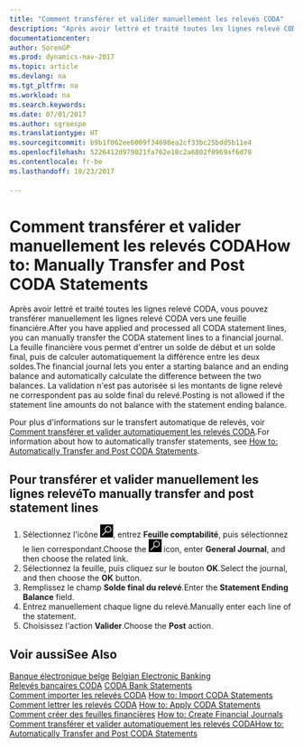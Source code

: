 ```yaml
---
title: "Comment transférer et valider manuellement les relevés CODA"
description: "Après avoir lettré et traité toutes les lignes relevé CODA, vous pouvez transférer manuellement les lignes relevé CODA vers une feuille financière."
documentationcenter: 
author: SorenGP
ms.prod: dynamics-nav-2017
ms.topic: article
ms.devlang: na
ms.tgt_pltfrm: na
ms.workload: na
ms.search.keywords: 
ms.date: 07/01/2017
ms.author: sgroespe
ms.translationtype: HT
ms.sourcegitcommit: b9b1f062ee6009f34698ea2cf33bc25bdd5b11e4
ms.openlocfilehash: 5226412d979021fa762e18c2a6802f0969af6d70
ms.contentlocale: fr-be
ms.lasthandoff: 10/23/2017

---
```

# <a name="how-to-manually-transfer-and-post-coda-statements"></a><span data-ttu-id="354df-103">Comment transférer et valider manuellement les relevés CODA</span><span class="sxs-lookup"><span data-stu-id="354df-103">How to: Manually Transfer and Post CODA Statements</span></span>
<span data-ttu-id="354df-104">Après avoir lettré et traité toutes les lignes relevé CODA, vous pouvez transférer manuellement les lignes relevé CODA vers une feuille financière.</span><span class="sxs-lookup"><span data-stu-id="354df-104">After you have applied and processed all CODA statement lines, you can manually transfer the CODA statement lines to a financial journal.</span></span> <span data-ttu-id="354df-105">La feuille financière vous permet d'entrer un solde de début et un solde final, puis de calculer automatiquement la différence entre les deux soldes.</span><span class="sxs-lookup"><span data-stu-id="354df-105">The financial journal lets you enter a starting balance and an ending balance and automatically calculate the difference between the two balances.</span></span> <span data-ttu-id="354df-106">La validation n'est pas autorisée si les montants de ligne relevé ne correspondent pas au solde final du relevé.</span><span class="sxs-lookup"><span data-stu-id="354df-106">Posting is not allowed if the statement line amounts do not balance with the statement ending balance.</span></span>  

<span data-ttu-id="354df-107">Pour plus d'informations sur le transfert automatique de relevés, voir [Comment transférer et valider automatiquement les relevés CODA](how-to-automatically-transfer-and-post-coda-statements.md).</span><span class="sxs-lookup"><span data-stu-id="354df-107">For information about how to automatically transfer statements, see [How to: Automatically Transfer and Post CODA Statements](how-to-automatically-transfer-and-post-coda-statements.md).</span></span>  

## <a name="to-manually-transfer-and-post-statement-lines"></a><span data-ttu-id="354df-108">Pour transférer et valider manuellement les lignes relevé</span><span class="sxs-lookup"><span data-stu-id="354df-108">To manually transfer and post statement lines</span></span>  

1.  <span data-ttu-id="354df-109">Sélectionnez l'icône ![Rechercher une page ou un état](../../media/ui-search/search_small.png "icône Rechercher une page ou un état"), entrez **Feuille comptabilité**, puis sélectionnez le lien correspondant.</span><span class="sxs-lookup"><span data-stu-id="354df-109">Choose the ![Search for Page or Report](../../media/ui-search/search_small.png "Search for Page or Report icon") icon, enter **General Journal**, and then choose the related link.</span></span>  
2.  <span data-ttu-id="354df-110">Sélectionnez la feuille, puis cliquez sur le bouton **OK**.</span><span class="sxs-lookup"><span data-stu-id="354df-110">Select the journal, and then choose the **OK** button.</span></span>  
3.  <span data-ttu-id="354df-111">Remplissez le champ **Solde final du relevé**.</span><span class="sxs-lookup"><span data-stu-id="354df-111">Enter the **Statement Ending Balance** field.</span></span>  
4.  <span data-ttu-id="354df-112">Entrez manuellement chaque ligne du relevé.</span><span class="sxs-lookup"><span data-stu-id="354df-112">Manually enter each line of the statement.</span></span>  
5.  <span data-ttu-id="354df-113">Choisissez l'action **Valider**.</span><span class="sxs-lookup"><span data-stu-id="354df-113">Choose the **Post** action.</span></span>  

## <a name="see-also"></a><span data-ttu-id="354df-114">Voir aussi</span><span class="sxs-lookup"><span data-stu-id="354df-114">See Also</span></span>  
 <span data-ttu-id="354df-115">[Banque électronique belge](belgian-electronic-banking.md) </span><span class="sxs-lookup"><span data-stu-id="354df-115">[Belgian Electronic Banking](belgian-electronic-banking.md) </span></span>  
 <span data-ttu-id="354df-116">[Relevés bancaires CODA](coda-bank-statements.md) </span><span class="sxs-lookup"><span data-stu-id="354df-116">[CODA Bank Statements](coda-bank-statements.md) </span></span>  
 <span data-ttu-id="354df-117">[Comment importer les relevés CODA](how-to-import-coda-statements.md) </span><span class="sxs-lookup"><span data-stu-id="354df-117">[How to: Import CODA Statements](how-to-import-coda-statements.md) </span></span>  
 <span data-ttu-id="354df-118">[Comment lettrer les relevés CODA](how-to-apply-coda-statements.md) </span><span class="sxs-lookup"><span data-stu-id="354df-118">[How to: Apply CODA Statements](how-to-apply-coda-statements.md) </span></span>  
 <span data-ttu-id="354df-119">[Comment créer des feuilles financières](how-to-create-financial-journals.md) </span><span class="sxs-lookup"><span data-stu-id="354df-119">[How to: Create Financial Journals](how-to-create-financial-journals.md) </span></span>  
 [<span data-ttu-id="354df-120">Comment transférer et valider automatiquement les relevés CODA</span><span class="sxs-lookup"><span data-stu-id="354df-120">How to: Automatically Transfer and Post CODA Statements</span></span>](how-to-automatically-transfer-and-post-coda-statements.md)

